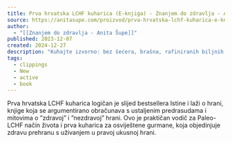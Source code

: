 ```yaml
---
title: Prva hrvatska LCHF kuharica (E-knjiga) - Znanjem do zdravlja - Anita Šupe
source: https://anitasupe.com/proizvod/prva-hrvatska-lchf-kuharica-e-knjiga/
author:
  - "[[Znanjem do zdravlja - Anita Šupe]]"
published: 2023-12-07
created: 2024-12-27
description: "Kuhajte izvorno: bez šećera, brašna, rafiniranih biljnih ulja i kemijskih aditiva  Prva hrvatska LCHF kuharica logičan je slijed bestsellera Istine i laži o hrani, knjige koja se argumentirano obračunava s ustaljenim predrasudama i mitovima o ”zdravoj” i ”nezdravoj” hrani. Ovo je praktičan vodič za Paleo-LCHF način života i prva kuharica za osviještene gurmane, koja objedinjuje zdravu prehranu s uživanjem u pravoj ukusnoj hrani."
tags:
  - clippings
  - New
  - active
  - book
---
```

Prva hrvatska LCHF kuharica logičan je slijed bestsellera Istine i laži o hrani, knjige koja se argumentirano obračunava s ustaljenim predrasudama i mitovima o ”zdravoj” i ”nezdravoj” hrani. Ovo je praktičan vodič za Paleo-LCHF način života i prva kuharica za osviještene gurmane, koja objedinjuje zdravu prehranu s uživanjem u pravoj ukusnoj hrani.
